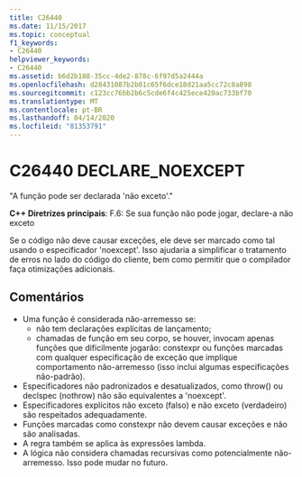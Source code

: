 ```yaml
---
title: C26440
ms.date: 11/15/2017
ms.topic: conceptual
f1_keywords:
- C26440
helpviewer_keywords:
- C26440
ms.assetid: b6d2b188-35cc-4de2-878c-6f97d5a2444a
ms.openlocfilehash: d28431087b2b01c65f6dce18d21aa5cc72c8a898
ms.sourcegitcommit: c123cc76bb2b6c5cde6f4c425ece420ac733bf70
ms.translationtype: MT
ms.contentlocale: pt-BR
ms.lasthandoff: 04/14/2020
ms.locfileid: "81353791"
---
```

# <a name="c26440-declare_noexcept"></a>C26440 DECLARE_NOEXCEPT

"A função pode ser declarada 'não exceto'."

**C++ Diretrizes principais**: F.6: Se sua função não pode jogar, declare-a não exceto

Se o código não deve causar exceções, ele deve ser marcado como tal usando o especificador 'noexcept'. Isso ajudaria a simplificar o tratamento de erros no lado do código do cliente, bem como permitir que o compilador faça otimizações adicionais.

## <a name="remarks"></a>Comentários

- Uma função é considerada não-arremesso se:
  - não tem declarações explícitas de lançamento;
  - chamadas de função em seu corpo, se houver, invocam apenas funções que dificilmente jogarão: constexpr ou funções marcadas com qualquer especificação de exceção que implique comportamento não-arremesso (isso inclui algumas especificações não-padrão).
- Especificadores não padronizados e desatualizados, como throw() ou declspec (nothrow) não são equivalentes a 'noexcept'.
- Especificadores explícitos não exceto (falso) e não exceto (verdadeiro) são respeitados adequadamente.
- Funções marcadas como constexpr não devem causar exceções e não são analisadas.
- A regra também se aplica às expressões lambda.
- A lógica não considera chamadas recursivas como potencialmente não-arremesso. Isso pode mudar no futuro.
